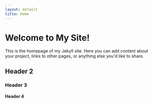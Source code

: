 ```yaml
---
layout: default
title: Home
---
```

# Welcome to My Site!

This is the homepage of my Jekyll site. Here you can add content about your project, links to other pages, or anything else you'd like to share.

## Header 2
### Header 3
#### Header 4
